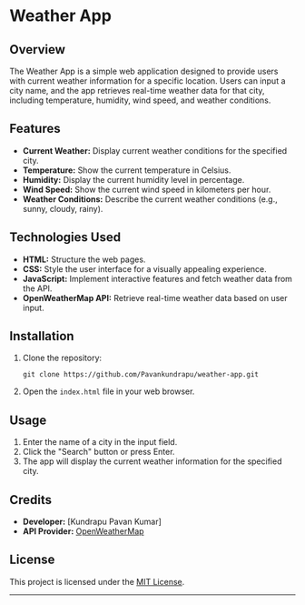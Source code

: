 # Weather App

## Overview
The Weather App is a simple web application designed to provide users with current weather information for a specific location. Users can input a city name, and the app retrieves real-time weather data for that city, including temperature, humidity, wind speed, and weather conditions.

## Features
- **Current Weather:** Display current weather conditions for the specified city.
- **Temperature:** Show the current temperature in Celsius.
- **Humidity:** Display the current humidity level in percentage.
- **Wind Speed:** Show the current wind speed in kilometers per hour.
- **Weather Conditions:** Describe the current weather conditions (e.g., sunny, cloudy, rainy).

## Technologies Used
- **HTML:** Structure the web pages.
- **CSS:** Style the user interface for a visually appealing experience.
- **JavaScript:** Implement interactive features and fetch weather data from the API.
- **OpenWeatherMap API:** Retrieve real-time weather data based on user input.

## Installation
1. Clone the repository:
   ```
   git clone https://github.com/Pavankundrapu/weather-app.git
   ```
2. Open the `index.html` file in your web browser.

## Usage
1. Enter the name of a city in the input field.
2. Click the "Search" button or press Enter.
3. The app will display the current weather information for the specified city.

## Credits
- **Developer:** [Kundrapu Pavan Kumar]
- **API Provider:** [OpenWeatherMap](https://openweathermap.org/)

## License
This project is licensed under the [MIT License](LICENSE).

---
